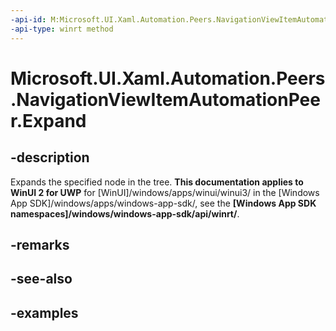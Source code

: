 ```yaml
---
-api-id: M:Microsoft.UI.Xaml.Automation.Peers.NavigationViewItemAutomationPeer.Expand
-api-type: winrt method
---
```


# Microsoft.UI.Xaml.Automation.Peers.NavigationViewItemAutomationPeer.Expand

<!--
public void Expand ();
-->

## -description
Expands the specified node in the tree.
**This documentation applies to WinUI 2 for UWP** for [WinUI]/windows/apps/winui/winui3/ in the [Windows App SDK]/windows/apps/windows-app-sdk/, see the **[Windows App SDK namespaces]/windows/windows-app-sdk/api/winrt/**.

## -remarks

## -see-also

## -examples


